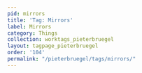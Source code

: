 ```yaml
---
pid: mirrors
title: 'Tag: Mirrors'
label: Mirrors
category: Things
collection: worktags_pieterbruegel
layout: tagpage_pieterbruegel
order: '104'
permalink: "/pieterbruegel/tags/mirrors/"
---
```

